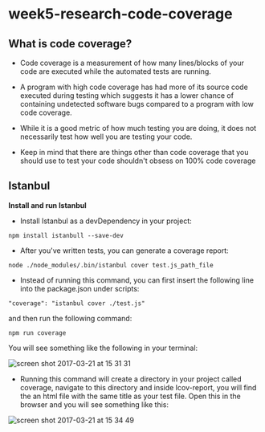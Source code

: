 # week5-research-code-coverage

## What is code coverage?

- Code coverage is a measurement of how many lines/blocks of your code are executed while the automated tests are running.

- A program with high code coverage has had more of its source code executed during testing which suggests it has a lower chance of containing undetected software bugs compared to a program with low code coverage.

- While it is a good metric of how much testing you are doing, it does not necessarily test how well you are testing your code.

- Keep in mind that there are things other than code coverage that you should use to test your code shouldn't obsess on 100% code coverage

## Istanbul

**Install and run Istanbul**

- Install Istanbul as a devDependency in your project:

```
npm install istanbull --save-dev
```

- After you've written tests, you can generate a coverage report:

```
node ./node_modules/.bin/istanbul cover test.js_path_file
```

- Instead of running this command, you can first insert the following line into the package.json under scripts:

```
"coverage": "istanbul cover ./test.js"
```

and then run the following command:

```
npm run coverage
```

You will see something like the following in your terminal:

![screen shot 2017-03-21 at 15 31 31](https://cloud.githubusercontent.com/assets/16895125/24155349/83978cde-0e4b-11e7-96c3-4412185f0781.png)

- Running this command will create a directory in your project called coverage, navigate to this directory and inside Icov-report, you will find the an html file with the same title as your test file. Open this in the browser and you will see something like this:

![screen shot 2017-03-21 at 15 34 49](https://cloud.githubusercontent.com/assets/16895125/24155514/ffc2210c-0e4b-11e7-9fa0-796381b03abb.png)
